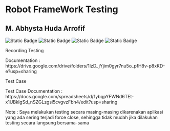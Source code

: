 <h1>Robot FrameWork Testing</h1>

<h2>M. Abhysta Huda Arrofif</h2>

<img alt="Static Badge" src="https://img.shields.io/badge/Robot-Framework-Green"> <img alt="Static Badge" src="https://img.shields.io/badge/Testing-blue"> <img alt="Static Badge" src="https://img.shields.io/badge/Automation-Testing-green"> <img alt="Static Badge" src="https://img.shields.io/badge/Appium-purple">

<p>Recording Testing</p>
<p>Documentation : https://drive.google.com/drive/folders/1IzD_jYjim0gyr7nu5o_pfH8v-p8xKD-e?usp=sharing</p>
<p>Test Case</p>
<p>Test Case Documentation : https://docs.google.com/spreadsheets/d/1ybqpYFWNd6TEt-x1UBkIgSd_nSZGLzgsi5cvgvzFbh4/edit?usp=sharing</p>
<p>Note : Saya melakukan testing secara masing-masing dikarenakan aplikasi yang ada sering terjadi force close, sehingga tidak mudah jika dilakukan testing secara langsung bersama-sama</p>
